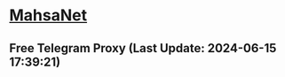 
# [MahsaNet](https://t.me/mahsa_net)
## Free Telegram Proxy (Last Update: 2024-06-15 17:39:21)

    